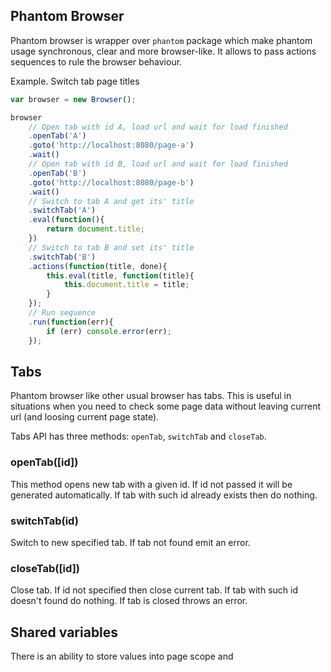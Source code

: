 Phantom Browser
---

Phantom browser is wrapper over `phantom` package which make phantom usage synchronous, clear and more browser-like. It
allows to pass actions sequences to rule the browser behaviour.

Example. Switch tab page titles

```javascript
var browser = new Browser();

browser
    // Open tab with id A, load url and wait for load finished
    .openTab('A')
    .goto('http://localhost:8080/page-a')
    .wait()
    // Open tab with id B, load url and wait for load finished
    .openTab('B')
    .goto('http://localhost:8080/page-b')
    .wait()
    // Switch to tab A and get its' title
    .switchTab('A')
    .eval(function(){
        return document.title;
    })
    // Switch to tab B and set its' title
    .switchTab('B')
    .actions(function(title, done){
        this.eval(title, function(title){
            this.document.title = title;
        }
    });
    // Run sequence
    .run(function(err){
        if (err) console.error(err);
    });
```

## Tabs

Phantom browser like other usual browser has tabs. This is useful in situations when you need to check some page data
without leaving current url (and loosing current page state).

Tabs API has three methods: `openTab`, `switchTab` and `closeTab`.

### openTab([id])

This method opens new tab with a given id. If id not passed it will be generated automatically. If tab with such
id already exists then do nothing.

### switchTab(id)

Switch to new specified tab. If tab not found emit an error.

### closeTab([id])

Close tab. If id not specified then close current tab. If tab with such id doesn't found do nothing. If tab is closed
throws an error.

## Shared variables

There is an ability to store values into page scope and